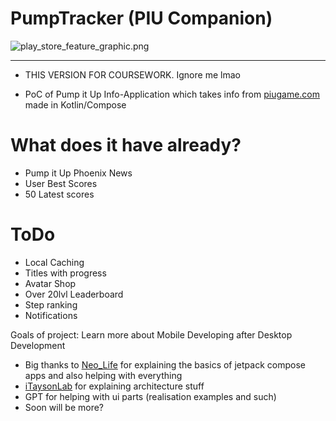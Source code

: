 # PumpTracker (PIU Companion)

![play_store_feature_graphic.png](https://i.imgur.com/e6UwRB8.png)

---

* THIS VERSION FOR COURSEWORK. Ignore me lmao

* PoC of Pump it Up Info-Application which takes info from [piugame.com](https://piugame.com) made
  in Kotlin/Compose

# What does it have already?

* Pump it Up Phoenix News
* User Best Scores
* 50 Latest scores

# ToDo

* Local Caching
* Titles with progress
* Avatar Shop
* Over 20lvl Leaderboard
* Step ranking
* Notifications

Goals of project: Learn more about Mobile Developing after Desktop Development

* Big thanks to [Neo_Life](https://github.com/TiredClone) for explaining the basics of jetpack compose apps and also helping with everything
* [iTaysonLab](https://github.com/iTaysonLab) for explaining architecture stuff
* GPT for helping with ui parts (realisation examples and such)
* Soon will be more?
